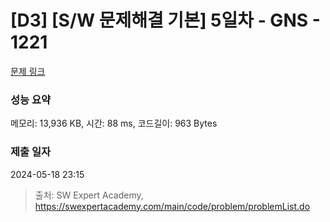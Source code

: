 # [D3] [S/W 문제해결 기본] 5일차 - GNS - 1221 

[문제 링크](https://swexpertacademy.com/main/code/problem/problemDetail.do?contestProbId=AV14jJh6ACYCFAYD) 

### 성능 요약

메모리: 13,936 KB, 시간: 88 ms, 코드길이: 963 Bytes

### 제출 일자

2024-05-18 23:15



> 출처: SW Expert Academy, https://swexpertacademy.com/main/code/problem/problemList.do